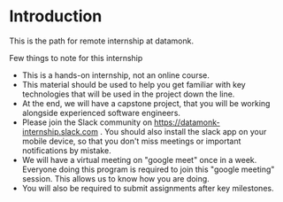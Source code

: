 # Introduction 
This is the path for remote internship at datamonk. 

Few things to note for this internship 
- This is a hands-on internship, not an online course. 
- This material should be used to help you get familiar with key technologies that will be used in the project down the line. 
- At the end, we will have a capstone project, that you will be working alongside experienced software engineers. 
- Please join the Slack community on https://datamonk-internship.slack.com . You should also install the slack app on your mobile device, so that you don't miss meetings or important notifications by mistake.
- We will have a virtual meeting on "google meet" once in a week. Everyone doing this program is required to join this "google meeting" session. This allows us to know how you are doing.
- You will also be required to submit assignments after key milestones. 
